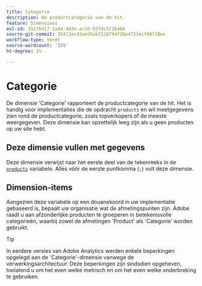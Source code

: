 ```yaml
---
title: Categorie
description: De productcategorie van de hit.
feature: Dimensions
exl-id: 3517b417-1a44-4d3e-ac16-93fdc5f36404
source-git-commit: 35413ac43eed5ab7218794f26e4753acf08f18ee
workflow-type: tm+mt
source-wordcount: '155'
ht-degree: 1%

---
```


# Categorie

De dimensie &#39;Categorie&#39; rapporteert de productcategorie van de hit. Het is handig voor implementaties die de opdracht `products` en wil meetgegevens zien rond de productcategorie, zoals topverkopers of de meeste weergegeven. Deze dimensie kan opzettelijk leeg zijn als u geen producten op uw site hebt.

## Deze dimensie vullen met gegevens

Deze dimensie verwijst naar het eerste deel van de tekenreeks in de [`products`](/help/implement/vars/page-vars/products.md) variabele. Alles vóór de eerste puntkomma (`;`) vult deze dimensie.

## Dimension-items

Aangezien deze variabele op een douanekoord in uw implementatie gebaseerd is, bepaalt uw organisatie wat de afmetingspunten zijn. Adobe raadt u aan afzonderlijke producten te groeperen in betekenisvolle categorieën, waarbij zowel de afmetingen &#39;Product&#39; als &#39;Categorie&#39; worden gebruikt.

>[!TIP]
>
>In eerdere versies van Adobe Analytics werden enkele beperkingen opgelegd aan de &#39;Categorie&#39;-dimensie vanwege de verwerkingsarchitectuur. Deze beperkingen zijn sindsdien opgeheven, toelatend u om het even welke metrisch en om het even welke onderbreking te gebruiken.
